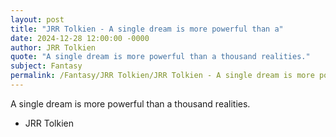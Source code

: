 ```yaml
---
layout: post
title: "JRR Tolkien - A single dream is more powerful than a"
date: 2024-12-28 12:00:00 -0000
author: JRR Tolkien
quote: "A single dream is more powerful than a thousand realities."
subject: Fantasy
permalink: /Fantasy/JRR Tolkien/JRR Tolkien - A single dream is more powerful than a
---
```


A single dream is more powerful than a thousand realities.

- JRR Tolkien
